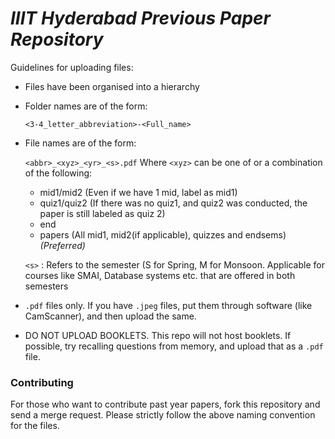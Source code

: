 # _IIIT Hyderabad Previous Paper Repository_

Guidelines for uploading files:

* Files have been organised into a hierarchy
* Folder names are of the form:

    ```<3-4_letter_abbreviation>-<Full_name>```
* File names are of the form:

    ```<abbr>_<xyz>_<yr>_<s>.pdf```
    Where `<xyz>` can be one of or a combination of the following:

    * mid1/mid2 (Even if we have 1 mid, label as mid1)
    * quiz1/quiz2 (If there was no quiz1, and quiz2 was conducted, the paper is still labeled as quiz 2)
    * end
    * papers (All mid1, mid2(if applicable), quizzes and endsems) _(Preferred)_
    
    
    `<s>` : Refers to the semester (S for Spring, M for Monsoon. Applicable for courses like SMAI, Database systems etc. that are offered in both semesters
* `.pdf` files only. If you have `.jpeg` files, put them through software (like CamScanner), and then upload the same.

* DO NOT UPLOAD BOOKLETS. This repo will not host booklets. If possible, try recalling questions from memory, and upload that as a `.pdf` file.

### Contributing

For those who want to contribute past year papers, fork this repository and send a merge request. Please strictly follow the above naming convention for the files.
